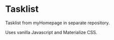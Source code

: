 # Tasklist

Tasklist from myHomepage in separate repository.

Uses vanilla Javascript and Materialize CSS.
